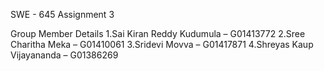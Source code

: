 SWE - 645 Assignment 3

Group Member Details
1.Sai Kiran Reddy Kudumula – G01413772
2.Sree Charitha Meka – G01410061
3.Sridevi Movva – G01417871
4.Shreyas Kaup Vijayananda – G01386269
